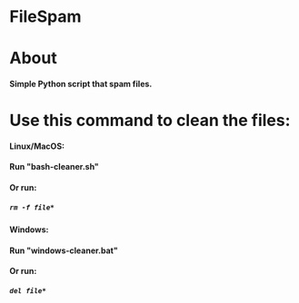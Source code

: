# FileSpam

# About
#### Simple Python script that spam files.

# Use this command to clean the files:
#### Linux/MacOS:
#### Run "bash-cleaner.sh"
#### Or run:
##### ```rm -f file*```
#### Windows:
#### Run "windows-cleaner.bat"
#### Or run:
##### ```del file*```
